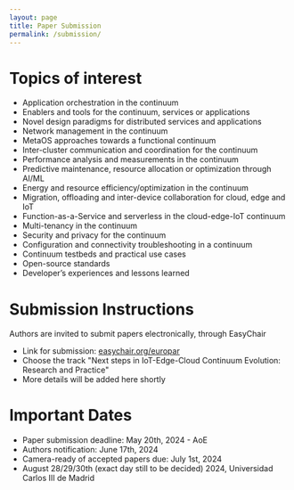 ```yaml
---
layout: page
title: Paper Submission
permalink: /submission/
---
```



# Topics of interest

* Application orchestration in the continuum
* Enablers and tools for the continuum, services or applications
* Novel design paradigms for distributed services and applications
* Network management in the continuum
* MetaOS approaches towards a functional continuum
* Inter-cluster communication and coordination for the continuum
* Performance analysis and measurements in the continuum
* Predictive maintenance, resource allocation or optimization through AI/ML
* Energy and resource efficiency/optimization in the continuum
* Migration, offloading and inter-device collaboration for cloud, edge and IoT
* Function-as-a-Service and serverless in the cloud-edge-IoT continuum
* Multi-tenancy in the continuum
* Security and privacy for the continuum
* Configuration and connectivity troubleshooting in a continuum
* Continuum testbeds and practical use cases
* Open-source standards
* Developer’s experiences and lessons learned

# Submission Instructions

Authors are invited to submit papers electronically, through EasyChair

* Link for submission: [easychair.org/europar](https://easychair.org/conferences/?conf=europar24-ws-phd-poster-whpc)
* Choose the track "Next steps in IoT-Edge-Cloud Continuum Evolution: Research and Practice"
* More details will be added here shortly

# Important Dates

* Paper submission deadline: May 20th, 2024  - AoE
* Authors notification: June 17th, 2024
* Camera-ready of accepted papers due: July 1st, 2024
* August 28/29/30th (exact day still to be decided) 2024, Universidad Carlos III de Madrid
